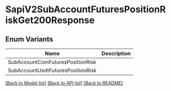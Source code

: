 # SapiV2SubAccountFuturesPositionRiskGet200Response

## Enum Variants

| Name | Description |
|---- | -----|
| SubAccountCoinFuturesPositionRisk |  |
| SubAccountUsdtFuturesPositionRisk |  |

[[Back to Model list]](../README.md#documentation-for-models) [[Back to API list]](../README.md#documentation-for-api-endpoints) [[Back to README]](../README.md)


